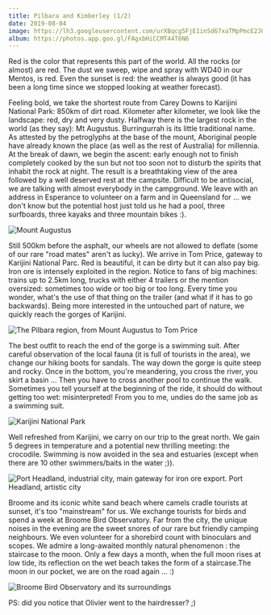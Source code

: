```yaml
---
title: Pilbara and Kimberley (1/2)
date: 2019-08-04
image: https://lh3.googleusercontent.com/urXBqcg5FjE1inSd67xaTMpPmcE2J0bozK-a4cRj3RXAWv5K3wZW10CAjuBC2TidKElf-f4pzXGU4yC2BGIRO9UE5_9xN3At742huqS3muCI_5cHqoZ0wvfTxoudl15eNBugnZLFg84=w600
album: https://photos.app.goo.gl/FAgxbHiCCMT44T6N6
---
```


Red is the color that represents this part of the world. All the rocks (or almost) are red. The dust we sweep, wipe and spray with WD40 in our Mentos, is red. Even the sunset is red: the weather is always good (it has been a long time since we stopped looking at weather forecast).

Feeling bold, we take the shortest route from Carey Downs to Karijini National Park: 850km of dirt road. Kilometer after kilometer, we look like the landscape: red, dry and very dusty. Halfway there is the largest rock in the world (as they say): Mt Augustus. Burringurrah is its little traditional name. As attested by the petroglyphs at the base of the mount, Aboriginal people have already known the place (as well as the rest of Australia) for millennia. At the break of dawn, we begin the ascent: early enough not to finish completely cooked by the sun but not too soon not to disturb the spirits that inhabit the rock at night. The result is a breathtaking view of the area followed by a well deserved rest at the campsite. Difficult to be antisocial, we are talking with almost everybody in the campground. We leave with an address in Esperance to volunteer on a farm and in Queensland for ... we don't know but the potential host just told us he had a pool, three surfboards, three kayaks and three mountain bikes :).

![](https://lh3.googleusercontent.com/74YoQT2DwcRPR0AqPG7LPaEYZO_YKk9JsJJ1UlCs9fVkX_Dufhx_jhunQRORrqfUdghJCIoLxfb2ra--XxawmIRwHBZo45tQgXAMaueoFMJfB6r7fP9jSMQACtcHEDXwItUC4cEqvkU=w600 "Mount Augustus")

Still 500km before the asphalt, our wheels are not allowed to deflate (some of our rare "road mates" aren't as lucky). We arrive in Tom Price, gateway to Karijini National Parc. Red is beautiful, it can be dirty but it can also pay big. Iron ore is intensely exploited in the region. Notice to fans of big machines: trains up to 2.5km long, trucks with either 4 trailers or the mention oversized: sometimes too wide or too big or too long. Every time you wonder, what's the use of that thing on the trailer (and what if it has to go backwards). Being more interested in the untouched part of nature, we quickly reach the gorges of Karijini.

![](https://lh3.googleusercontent.com/Kat_1DLLNQklp3KhRW5McWgDtHrndEo75outtAALR-IrKF6oL7pVR_QilSN0EbvHTVkADW-CsSG32ncT9Ob9ML1tLU2VC_xGWX8QlleJHNb0fjpZbtuseyGcxku98jr0IrX60iO3tUI=w600 "The Pilbara region, from Mount Augustus to Tom Price")

The best outfit to reach the end of the gorge is a swimming suit. After careful observation of the local fauna (it is full of tourists in the area), we change our hiking boots for sandals. The way down the gorge is quite steep and rocky. Once in the bottom, you're meandering, you cross the river, you skirt a basin ... Then you have to cross another pool to continue the walk. Sometimes you tell yourself at the beginning of the ride, it should do without getting too wet: misinterpreted! From you to me, undies do the same job as a swimming suit.

![](https://lh3.googleusercontent.com/V_TGx3LAv2OWvxxpot5daKO6TRhccw8NRLBjQHBu4YHyrHuABKjLrHiR1TcIV4LcOtaFO9PaqCme7BTlZB0NM_h41Os9e_QkbEvm2aaFbiek4oQXzIER8yIDKdHLb_2229iyatH9cxk=w600 "Karijini National Park")

Well refreshed from Karijini, we carry on our trip to the great north. We gain 5 degrees in temperature and a potential new thrilling meeting: the crocodile. Swimming is now avoided in the sea and estuaries (except when there are 10 other swimmers/baits in the water ;)).

![](https://lh3.googleusercontent.com/dec2X64_5uis-J6LY4OC4M4MffTMbFQ7I2Rx6dV5wG5oJ3MDpFH2TZdvpPhcSGTJp20VTbfA8qihuPZmEmrPQYxviZMvzWgd9DTcXrBJYZ0OeNGcQ9MkEoPx0dKTdPowuCZM7kmTEH4=w600 "Port Headland, industrial city, main gateway for iron ore export. Port Headland, artistic city")

Broome and its iconic white sand beach where camels cradle tourists at sunset, it's too "mainstream" for us. We exchange tourists for birds and spend a week at Broome Bird Observatory. Far from the city, the unique noises in the evening are the sweet snores of our rare but friendly camping neighbours. We even volunteer for a shorebird count with binoculars and scopes. We admire a long-awaited monthly natural phenomenon : the staircase to the moon. Only a few days a month, when the full moon rises at low tide, its reflection on the wet beach takes the form of a staircase.The moon in our pocket, we are on the road again ... :)

![](https://lh3.googleusercontent.com/LUkcmTbPVKz410uYW6_D8D8EbEhpuFFkEZg0WAmnq5B7FBEjKgqE0r_QOqrYwQD9JTWlEunCqJrGuBRJTAAwNbup7VzAA9XNoCleDAZMPgMGKo6IPCrKWXcX5iDj9StB7nN-IHkS5U0=w600 "Broome Bird Observatory and its surroundings")

PS: did you notice that Olivier went to the hairdresser? ;)
